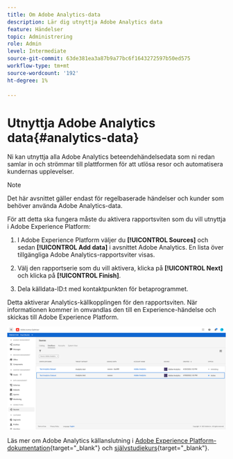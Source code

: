 ```yaml
---
title: Om Adobe Analytics-data
description: Lär dig utnyttja Adobe Analytics data
feature: Händelser
topic: Administrering
role: Admin
level: Intermediate
source-git-commit: 63de381ea3a87b9a77bc6f1643272597b50ed575
workflow-type: tm+mt
source-wordcount: '192'
ht-degree: 1%

---
```


# Utnyttja Adobe Analytics data{#analytics-data}

Ni kan utnyttja alla Adobe Analytics beteendehändelsedata som ni redan samlar in och strömmar till plattformen för att utlösa resor och automatisera kundernas upplevelser.

>[!NOTE]
>
>Det här avsnittet gäller endast för regelbaserade händelser och kunder som behöver använda Adobe Analytics-data.

För att detta ska fungera måste du aktivera rapportsviten som du vill utnyttja i Adobe Experience Platform:

1. I Adobe Experience Platform väljer du **[!UICONTROL Sources]** och sedan **[!UICONTROL Add data]** i avsnittet Adobe Analytics. En lista över tillgängliga Adobe Analytics-rapportsviter visas.

1. Välj den rapportserie som du vill aktivera, klicka på **[!UICONTROL Next]** och klicka på **[!UICONTROL Finish]**.

1. Dela källdata-ID:t med kontaktpunkten för betaprogrammet.

Detta aktiverar Analytics-källkopplingen för den rapportsviten. När informationen kommer in omvandlas den till en Experience-händelse och skickas till Adobe Experience Platform.

![](../assets/jo-event9.png)

Läs mer om Adobe Analytics källanslutning i [Adobe Experience Platform-dokumentation](https://experienceleague.adobe.com/docs/experience-platform/sources/connectors/adobe-applications/analytics.html){target=&quot;_blank&quot;} och [självstudiekurs](https://experienceleague.adobe.com/docs/experience-platform/sources/ui-tutorials/create/adobe-applications/analytics.html){target=&quot;_blank&quot;}.
